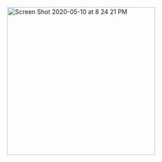 <img width="340" alt="Screen Shot 2020-05-10 at 8 24 21 PM" src="https://user-images.githubusercontent.com/57469926/81516169-a1ab6680-92fc-11ea-9632-67818853ed06.png">
